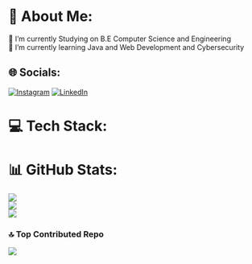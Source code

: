 # 💫 About Me:
🔭 I’m currently Studying on B.E Computer Science and Engineering<br>🌱 I’m currently learning Java and Web Development and Cybersecurity <br>


## 🌐 Socials:
[![Instagram](https://img.shields.io/badge/Instagram-%23E4405F.svg?logo=Instagram&logoColor=white)](https://instagram.com/thulasidharan_7) [![LinkedIn](https://img.shields.io/badge/LinkedIn-%230077B5.svg?logo=linkedin&logoColor=white)](https://linkedin.com/in/https://www.linkedin.com/in/thulasidharan-s-663802225) 

# 💻 Tech Stack:

###

# 📊 GitHub Stats:
![](https://github-readme-stats.vercel.app/api?username=thulasidharan96&theme=aura&hide_border=false&include_all_commits=true&count_private=true)<br/>
![](https://nirzak-streak-stats.vercel.app/?user=thulasidharan96&theme=aura&hide_border=false)<br/>
![](https://github-readme-stats.vercel.app/api/top-langs/?username=thulasidharan96&theme=aura&hide_border=false&include_all_commits=true&count_private=true&layout=compact)

### 🔝 Top Contributed Repo
![](https://github-contributor-stats.vercel.app/api?username=thulasidharan96&limit=5&theme=dark&combine_all_yearly_contributions=true)

###
